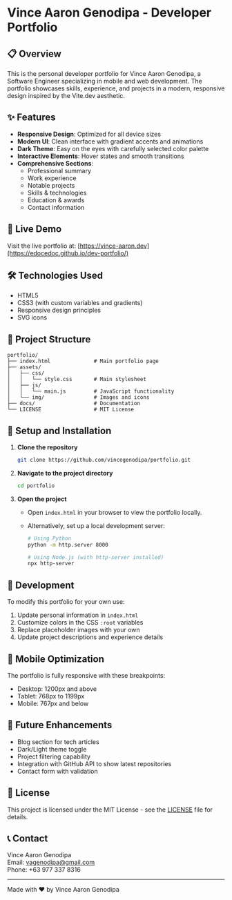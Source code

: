 # Vince Aaron Genodipa - Developer Portfolio

<!-- ![Portfolio Banner](/api/placeholder/1200/300) -->

## 📋 Overview

This is the personal developer portfolio for Vince Aaron Genodipa, a Software Engineer specializing in mobile and web development. The portfolio showcases skills, experience, and projects in a modern, responsive design inspired by the Vite.dev aesthetic.

## ✨ Features

- **Responsive Design**: Optimized for all device sizes
- **Modern UI**: Clean interface with gradient accents and animations
- **Dark Theme**: Easy on the eyes with carefully selected color palette
- **Interactive Elements**: Hover states and smooth transitions
- **Comprehensive Sections**:
  - Professional summary
  - Work experience
  - Notable projects
  - Skills & technologies
  - Education & awards
  - Contact information

## 🚀 Live Demo

Visit the live portfolio at: [https://vince-aaron.dev](https://edocedoc.github.io/dev-portfolio/)

## 🛠️ Technologies Used

- HTML5
- CSS3 (with custom variables and gradients)
- Responsive design principles
- SVG icons

## 🧰 Project Structure

```
portfolio/
├── index.html              # Main portfolio page
├── assets/
│   ├── css/
│   │   └── style.css       # Main stylesheet
│   ├── js/
│   │   └── main.js         # JavaScript functionality
│   └── img/                # Images and icons
├── docs/                   # Documentation
└── LICENSE                 # MIT License
```

## 🔧 Setup and Installation

1. **Clone the repository**

   ```bash
   git clone https://github.com/vincegenodipa/portfolio.git
   ```

2. **Navigate to the project directory**

   ```bash
   cd portfolio
   ```

3. **Open the project**

   - Open `index.html` in your browser to view the portfolio locally.
   - Alternatively, set up a local development server:

     ```bash
     # Using Python
     python -m http.server 8000

     # Using Node.js (with http-server installed)
     npx http-server
     ```

## 🔄 Development

To modify this portfolio for your own use:

1. Update personal information in `index.html`
2. Customize colors in the CSS `:root` variables
3. Replace placeholder images with your own
4. Update project descriptions and experience details

## 📱 Mobile Optimization

The portfolio is fully responsive with these breakpoints:

- Desktop: 1200px and above
- Tablet: 768px to 1199px
- Mobile: 767px and below

## 🔮 Future Enhancements

- Blog section for tech articles
- Dark/Light theme toggle
- Project filtering capability
- Integration with GitHub API to show latest repositories
- Contact form with validation

## 📄 License

This project is licensed under the MIT License - see the [LICENSE](LICENSE) file for details.

## 📞 Contact

Vince Aaron Genodipa  
Email: vagenodipa@gmail.com  
Phone: +63 977 337 8316

---

Made with ❤️ by Vince Aaron Genodipa
